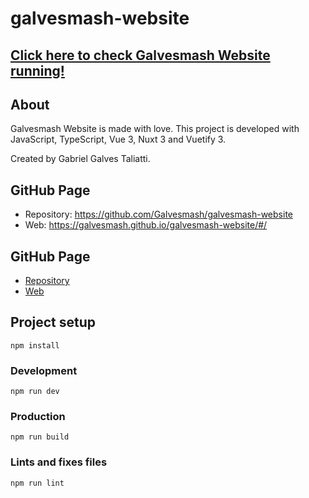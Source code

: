 # galvesmash-website

## [Click here to check Galvesmash Website running!](https://galvesmash.github.io/galvesmash-website/#/)

## About
Galvesmash Website is made with love.
This project is developed with JavaScript, TypeScript, Vue 3, Nuxt 3 and Vuetify 3.

Created by Gabriel Galves Taliatti.

## GitHub Page
- Repository: https://github.com/Galvesmash/galvesmash-website
- Web: https://galvesmash.github.io/galvesmash-website/#/

## GitHub Page
- [Repository](https://github.com/Galvesmash/galvesmash-website)
- [Web](https://galvesmash.github.io/galvesmash-website/#/)

## Project setup
```
npm install
```

### Development
```
npm run dev
```

### Production
```
npm run build
```

### Lints and fixes files
```
npm run lint
```


